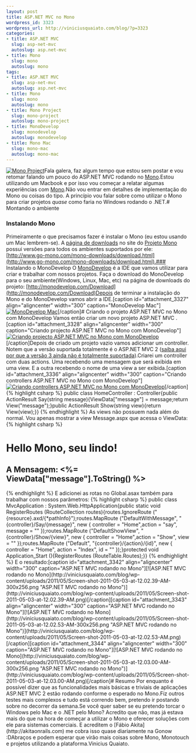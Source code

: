 ```yaml
--- 
layout: post
title: ASP.NET MVC no Mono
wordpress_id: 3323
wordpress_url: http://viniciusquaiato.com/blog/?p=3323
categories: 
- title: ASP.NET MVC
  slug: asp-net-mvc
  autoslug: asp.net-mvc
- title: Mono
  slug: mono
  autoslug: mono
tags: 
- title: ASP.NET MVC
  slug: asp-net-mvc
  autoslug: asp.net-mvc
- title: Mono
  slug: mono
  autoslug: mono
- title: Mono Project
  slug: mono-project
  autoslug: mono-project
- title: MonoDevelop
  slug: monodevelop
  autoslug: monodevelop
- title: Mono Mac
  slug: mono-mac
  autoslug: mono-mac
---
```

[![](http://viniciusquaiato.com/blog/wp-content/uploads/2011/05/Mono-Project.jpeg "Mono Project")](http://viniciusquaiato.com/blog/wp-content/uploads/2011/05/Mono-Project.jpeg)Fala galera, faz algum tempo que estou sem postar e vou retomar falando um pouco do ASP.NET MVC rodando no [Mono](http://www.mono-project.com/Main_Page).Estou utilizando um Macbook e por isso vou começar a relatar algumas experiências com [Mono](http://www.mono-project.com/Main_Page).Não vou entrar em detalhes de implementação do Mono ou coisas do tipo. A princípio vou falar sobre como utilizar o Mono para criar projetos _quase_ como faria no Windows rodando o .NET.# Montando o ambiente
### Instalando Mono
Primeiramente o que precisamos fazer é instalar o Mono (eu estou usando um Mac lembrem-se). A [página de downloads](http://www.go-mono.com/mono-downloads/download.html) no site do [Projeto Mono](http://mono-project.com/Main_Page) possui versões para todos os ambientes suportados por ele:[http://www.go-mono.com/mono-downloads/download.html](http://www.go-mono.com/mono-downloads/download.html).### Instalando o MonoDevelop
O [MonoDevelop](http://monodevelop.com/) é a IDE que vamos utilizar para criar e trabalhar com nossos projetos. Faça o download do MonoDevelop para o seu ambiente(Windows, Linux, Mac, etc) na página de downloads do projeto: [http://monodevelop.com/Download](http://monodevelop.com/Download)Depois de terminar a instalação do Mono e do MonoDevelop vamos abrir a IDE.[caption id="attachment_3327" align="aligncenter" width="300" caption="MonoDevelop Mac"][![MonoDevelop Mac](http://viniciusquaiato.com/blog/wp-content/uploads/2011/05/Screen-shot-2011-05-01-at-9.53.50-PM-300x179.png "MonoDevelop Mac")](http://viniciusquaiato.com/blog/wp-content/uploads/2011/05/Screen-shot-2011-05-01-at-9.53.50-PM.png)[/caption]# Criando o projeto ASP.NET MVC no Mono com MonoDevelop
Vamos então criar um novo projeto ASP.NET MVC .[caption id="attachment_3328" align="aligncenter" width="300" caption="Criando projecto ASP.NET MVC no Mono com MonoDevelop"][![Criando projecto ASP.NET MVC no Mono com MonoDevelop](http://viniciusquaiato.com/blog/wp-content/uploads/2011/05/Screen-shot-2011-05-01-at-9.54.46-PM-300x235.png "Criando projecto ASP.NET MVC no Mono com MonoDevelop")](http://viniciusquaiato.com/blog/wp-content/uploads/2011/05/Screen-shot-2011-05-01-at-9.54.46-PM.png)[/caption]Depois de criado um projeto vazio vamos adicionar um controller. Notem que a versão suportada totalmente é o ASP.NET MVC 2 ([saiba aqui por que a versão 3 ainda não é totalmente suportada](http://www.mono-project.com/Release_Notes_Mono_2.10#ASP.NET_MVC3_Support)).Criarei um controller com duas actions. Uma recebendo uma mensagem que será exibida em uma view. E a outra recebendo o nome de uma view a ser exibida.[caption id="attachment_3336" align="aligncenter" width="300" caption="Criando controllers ASP.NET MVC no Mono com MonoDevelop"][![Criando controllers ASP.NET MVC no Mono com MonoDevelop](http://viniciusquaiato.com/blog/wp-content/uploads/2011/05/Screen-shot-2011-05-02-at-11.53.28-PM-300x179.png "Criando controllers ASP.NET MVC no Mono com MonoDevelop")](http://viniciusquaiato.com/blog/wp-content/uploads/2011/05/Screen-shot-2011-05-02-at-11.53.28-PM.png)[/caption]
{% highlight csharp %}
public class HomeController : Controller{public ActionResult Say(string message){ViewData["message"] = message;return View("message");}public ActionResult Show(string view){return View(view);}}
{% endhighlight %}
As views não possuem nada além do normal. Vou apenas mostrar a view Message.aspx que acessa o ViewData:
{% highlight csharp %}
# Hello Mono, seu lindo!
## A Mensagem: <%= ViewData["message"].ToString() %> 
</div></body></html>
{% endhighlight %}
E adicionei as rotas no Global.asax também para trabalhar com nossos parâmetros:
{% highlight csharp %}
public class MvcApplication : System.Web.HttpApplication{public static void RegisterRoutes (RouteCollection routes){routes.IgnoreRoute ("{resource}.axd/{*pathInfo}");routes.MapRoute ("DefaultWithMessage", "{controller}/Say/{message}", new { controller = "Home",action = "say", message = "" });routes.MapRoute ("DefaultShowView", "{controller}/Show/{view}", new { controller = "Home",action = "Show", view = "" });routes.MapRoute ("Default", "{controller}/{action}/{id}", new { controller = "Home", action = "Index", id = "" });}protected void Application_Start (){RegisterRoutes (RouteTable.Routes);}}
{% endhighlight %}
E o resultado:[caption id="attachment_3342" align="aligncenter" width="300" caption="ASP.NET MVC rodando no Mono"][![ASP.NET MVC rodando no Mono](http://viniciusquaiato.com/blog/wp-content/uploads/2011/05/Screen-shot-2011-05-03-at-12.02.39-AM-300x256.png "ASP.NET MVC rodando no Mono")](http://viniciusquaiato.com/blog/wp-content/uploads/2011/05/Screen-shot-2011-05-03-at-12.02.39-AM.png)[/caption][caption id="attachment_3343" align="aligncenter" width="300" caption="ASP.NET MVC rodando no Mono"][![ASP.NET MVC rodando no Mono](http://viniciusquaiato.com/blog/wp-content/uploads/2011/05/Screen-shot-2011-05-03-at-12.02.53-AM-300x256.png "ASP.NET MVC rodando no Mono")](http://viniciusquaiato.com/blog/wp-content/uploads/2011/05/Screen-shot-2011-05-03-at-12.02.53-AM.png)[/caption][caption id="attachment_3344" align="aligncenter" width="300" caption="ASP.NET MVC rodando no Mono"][![ASP.NET MVC rodando no Mono](http://viniciusquaiato.com/blog/wp-content/uploads/2011/05/Screen-shot-2011-05-03-at-12.03.00-AM-300x256.png "ASP.NET MVC rodando no Mono")](http://viniciusquaiato.com/blog/wp-content/uploads/2011/05/Screen-shot-2011-05-03-at-12.03.00-AM.png)[/caption]# Resumo
Por enquanto é possível dizer que as funcionalidades mais básicas e triviais de aplicações ASP.NET MVC 2 estão rodando conforme o esperado no Mono.Fiz outros testes mais complexos e tudo está correndo bem, pretendo ir postando sobre no decorrer da semana.Se você quer saber se eu pretendo torcar o Windows pelo Mac e o .NET pelo Mono? Acredito que não, mas já estava mais do que na hora de começar a utilizar o Mono e oferecer soluções com ele para sistemas comerciais. E acreditem o [Fábio Akita](http://akitaonrails.com) me cobra isso quase diariamente na Gonow :DAbraços e podem esperar que virão mais coisas sobre Mono, Monotouch e projetos utilizando a plataforma.Vinicius Quaiato.
